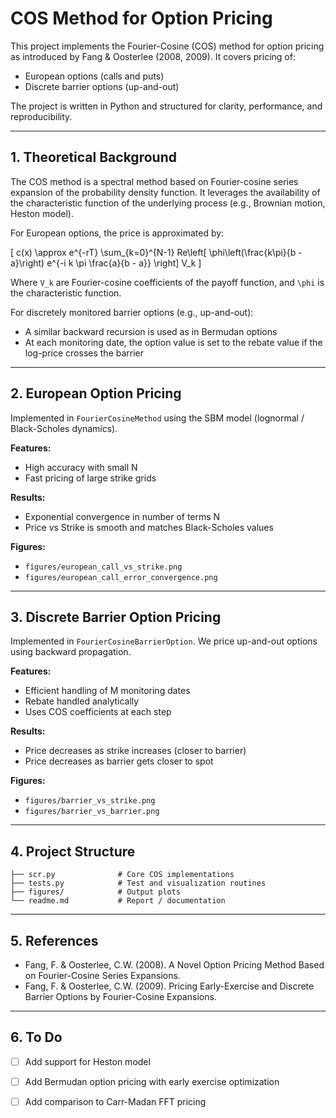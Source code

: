 # COS Method for Option Pricing

This project implements the Fourier-Cosine (COS) method for option pricing as introduced by Fang & Oosterlee (2008, 2009). It covers pricing of:

- European options (calls and puts)
- Discrete barrier options (up-and-out)

The project is written in Python and structured for clarity, performance, and reproducibility.

---

## 1. Theoretical Background

The COS method is a spectral method based on Fourier-cosine series expansion of the probability density function. It leverages the availability of the characteristic function of the underlying process (e.g., Brownian motion, Heston model).

For European options, the price is approximated by:

\[ c(x) \approx e^{-rT} \sum_{k=0}^{N-1} Re\left[ \phi\left(\frac{k\pi}{b - a}\right) e^{-i k \pi \frac{a}{b - a}} \right] V_k \]

Where `V_k` are Fourier-cosine coefficients of the payoff function, and `\phi` is the characteristic function.

For discretely monitored barrier options (e.g., up-and-out):
- A similar backward recursion is used as in Bermudan options
- At each monitoring date, the option value is set to the rebate value if the log-price crosses the barrier

---

## 2. European Option Pricing

Implemented in `FourierCosineMethod` using the SBM model (lognormal / Black-Scholes dynamics).

**Features:**
- High accuracy with small N
- Fast pricing of large strike grids

**Results:**
- Exponential convergence in number of terms N
- Price vs Strike is smooth and matches Black-Scholes values

**Figures:**
- `figures/european_call_vs_strike.png`
- `figures/european_call_error_convergence.png`

---

## 3. Discrete Barrier Option Pricing

Implemented in `FourierCosineBarrierOption`. We price up-and-out options using backward propagation.

**Features:**
- Efficient handling of M monitoring dates
- Rebate handled analytically
- Uses COS coefficients at each step

**Results:**
- Price decreases as strike increases (closer to barrier)
- Price decreases as barrier gets closer to spot

**Figures:**
- `figures/barrier_vs_strike.png`
- `figures/barrier_vs_barrier.png`

---

## 4. Project Structure

```
├── scr.py              # Core COS implementations
├── tests.py            # Test and visualization routines
├── figures/            # Output plots
└── readme.md           # Report / documentation
```

---

## 5. References

- Fang, F. & Oosterlee, C.W. (2008). A Novel Option Pricing Method Based on Fourier-Cosine Series Expansions.
- Fang, F. & Oosterlee, C.W. (2009). Pricing Early-Exercise and Discrete Barrier Options by Fourier-Cosine Expansions.

---

## 6. To Do

- [ ] Add support for Heston model
- [ ] Add Bermudan option pricing with early exercise optimization
- [ ] Add comparison to Carr-Madan FFT pricing

